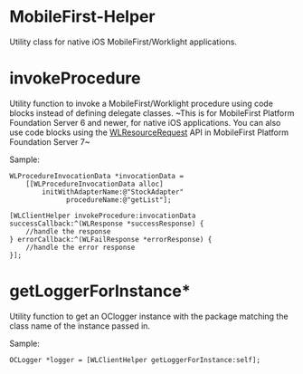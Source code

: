 # MobileFirst-Helper
Utility class for native iOS MobileFirst/Worklight applications.  


# invokeProcedure


Utility function to invoke a MobileFirst/Worklight procedure using code blocks instead of defining delegate classes.  ~This is for MobileFirst Platform Foundation Server 6 and newer, for native iOS applications. You can also use code blocks using the [WLResourceRequest](https://www-01.ibm.com/support/knowledgecenter/SSHSCD_7.0.0/com.ibm.worklight.apiref.doc/html/refobjc-worklight-ios/html/interface_w_l_resource_request.html?cp=SSHSCD_7.0.0%2F8-0-0-2-0-51) API in MobileFirst Platform Foundation Server 7~

Sample:
``` 
WLProcedureInvocationData *invocationData =
	[[WLProcedureInvocationData alloc]
		initWithAdapterName:@"StockAdapter"
			  procedureName:@"getList"];
	
[WLClientHelper invokeProcedure:invocationData successCallback:^(WLResponse *successResponse) {
	//handle the response	
} errorCallback:^(WLFailResponse *errorResponse) {
	//handle the error response
}];
```


# getLoggerForInstance*

Utility function to get an OClogger instance with the package matching the class name of the instance passed in.

Sample:
```
OCLogger *logger = [WLClientHelper getLoggerForInstance:self];
```